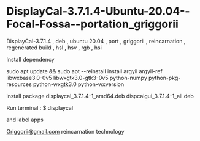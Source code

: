 # DisplayCal-3.7.1.4-Ubuntu-20.04--Focal-Fossa--portation_griggorii
DisplayCal-3.7.1.4 , deb , ubuntu 20.04 , port , griggorii , reincarnation , regenerated build , hsl , hsv , rgb , hsi

Install dependency 

sudo apt update && sudo apt --reinstall install argyll argyll-ref libwxbase3.0-0v5 libwxgtk3.0-gtk3-0v5 python-numpy python-pkg-resources python-wxgtk3.0 python-wxversion

install package displaycal_3.7.1.4-1_amd64.deb dispcalgui_3.7.1.4-1_all.deb

Run terminal : $ displaycal

and label apps

Griggorii@gmail.com reincarnation technology
